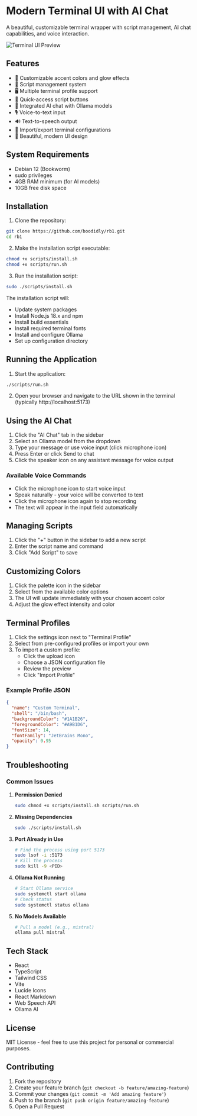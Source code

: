 # Modern Terminal UI with AI Chat

A beautiful, customizable terminal wrapper with script management, AI chat capabilities, and voice interaction.

![Terminal UI Preview](https://images.unsplash.com/photo-1629654297299-c8506221ca97?auto=format&fit=crop&q=80&w=1000)

## Features

- 🎨 Customizable accent colors and glow effects
- 📜 Script management system
- 🖥️ Multiple terminal profile support
- 🎯 Quick-access script buttons
- 🤖 Integrated AI chat with Ollama models
- 🎙️ Voice-to-text input
- 🔊 Text-to-speech output
- 🔄 Import/export terminal configurations
- 🌈 Beautiful, modern UI design

## System Requirements

- Debian 12 (Bookworm)
- sudo privileges
- 4GB RAM minimum (for AI models)
- 10GB free disk space

## Installation

1. Clone the repository:
```bash
git clone https://github.com/boodidly/rb1.git
cd rb1
```

2. Make the installation script executable:
```bash
chmod +x scripts/install.sh
chmod +x scripts/run.sh
```

3. Run the installation script:
```bash
sudo ./scripts/install.sh
```

The installation script will:
- Update system packages
- Install Node.js 18.x and npm
- Install build essentials
- Install required terminal fonts
- Install and configure Ollama
- Set up configuration directory

## Running the Application

1. Start the application:
```bash
./scripts/run.sh
```

2. Open your browser and navigate to the URL shown in the terminal (typically http://localhost:5173)

## Using the AI Chat

1. Click the "AI Chat" tab in the sidebar
2. Select an Ollama model from the dropdown
3. Type your message or use voice input (click microphone icon)
4. Press Enter or click Send to chat
5. Click the speaker icon on any assistant message for voice output

### Available Voice Commands

- Click the microphone icon to start voice input
- Speak naturally - your voice will be converted to text
- Click the microphone icon again to stop recording
- The text will appear in the input field automatically

## Managing Scripts

1. Click the "+" button in the sidebar to add a new script
2. Enter the script name and command
3. Click "Add Script" to save

## Customizing Colors

1. Click the palette icon in the sidebar
2. Select from the available color options
3. The UI will update immediately with your chosen accent color
4. Adjust the glow effect intensity and color

## Terminal Profiles

1. Click the settings icon next to "Terminal Profile"
2. Select from pre-configured profiles or import your own
3. To import a custom profile:
   - Click the upload icon
   - Choose a JSON configuration file
   - Review the preview
   - Click "Import Profile"

### Example Profile JSON

```json
{
  "name": "Custom Terminal",
  "shell": "/bin/bash",
  "backgroundColor": "#1A1B26",
  "foregroundColor": "#A9B1D6",
  "fontSize": 14,
  "fontFamily": "JetBrains Mono",
  "opacity": 0.95
}
```

## Troubleshooting

### Common Issues

1. **Permission Denied**
   ```bash
   sudo chmod +x scripts/install.sh scripts/run.sh
   ```

2. **Missing Dependencies**
   ```bash
   sudo ./scripts/install.sh
   ```

3. **Port Already in Use**
   ```bash
   # Find the process using port 5173
   sudo lsof -i :5173
   # Kill the process
   sudo kill -9 <PID>
   ```

4. **Ollama Not Running**
   ```bash
   # Start Ollama service
   sudo systemctl start ollama
   # Check status
   sudo systemctl status ollama
   ```

5. **No Models Available**
   ```bash
   # Pull a model (e.g., mistral)
   ollama pull mistral
   ```

## Tech Stack

- React
- TypeScript
- Tailwind CSS
- Vite
- Lucide Icons
- React Markdown
- Web Speech API
- Ollama AI

## License

MIT License - feel free to use this project for personal or commercial purposes.

## Contributing

1. Fork the repository
2. Create your feature branch (`git checkout -b feature/amazing-feature`)
3. Commit your changes (`git commit -m 'Add amazing feature'`)
4. Push to the branch (`git push origin feature/amazing-feature`)
5. Open a Pull Request
